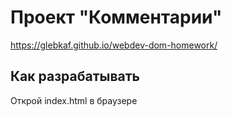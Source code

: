 # Проект "Комментарии"

https://glebkaf.github.io/webdev-dom-homework/

## Как разрабатывать

Открой index.html в браузере
